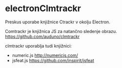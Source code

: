 # electronClmtrackr

Preskus uporabe knjižnice Ctrackr v okolju Electron.

Comtrackr je knjižnica JS za natančno sledenje obrazu.
https://github.com/auduno/clmtrackr

clmtrackr uporablja tudi knjižnici:
* numeric.js http://numericjs.com/
* jsfeat.js https://github.com/inspirit/jsfeat
